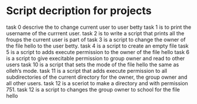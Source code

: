 # Script decription for projects
task 0 descrive the to change current user to user betty
task 1 is to print the username of the currrent user.
task 2 is to write a script that prints all the froups the current user is part of
task 3 is a script to change the owner of the file hello to the user betty.
task 4 is a script to create an empty file
task 5 is a script to adds execute permission to the owner of the file hello
task 6 is a script to give execitable permission to group owner and read to other users
task 10 is a script that sets the mode of the file hello the same as olleh’s mode.
task 11 is  a script that adds execute permission to all subdirectories of the current directory for the owner, the group owner and all other users.
task 12 is a sceriot to make a directory and with permission 751.
task 12 is a script to  changes the group owner to school for the file hello
